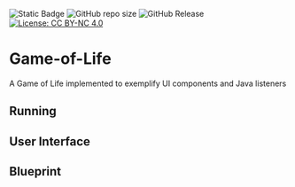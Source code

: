 ![Static Badge](https://img.shields.io/badge/author-javiergs-orange)
![GitHub repo size](https://img.shields.io/github/repo-size/CSC3100/Game-of-Life)
![GitHub Release](https://img.shields.io/github/v/release/CSC3100/Game-of-Life)
[![License: CC BY-NC 4.0](https://img.shields.io/badge/License-CC%20BY--NC%204.0-lightgrey.svg)](https://creativecommons.org/licenses/by-nc/4.0/)

# Game-of-Life
A Game of Life implemented to exemplify UI components and Java listeners
<br>

## Running

## User Interface

## Blueprint
